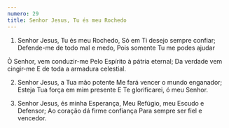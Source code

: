 ```yaml
---
numero: 29
title: Senhor Jesus, Tu és meu Rochedo
---
```

1. Senhor Jesus, Tu és meu Rochedo,
Só em Ti desejo sempre confiar;
Defende-me de todo mal e medo,
Pois somente Tu me podes ajudar

Ò Senhor, vem conduzir-me
Pelo Espírito à pátria eternal;
Da verdade vem cingir-me
E de toda a armadura celestial.

2. Senhor Jesus, a Tua mão potente
Me fará vencer o mundo enganador;
Esteja Tua força em mim presente
E Te glorificarei, ó meu Senhor.

3. Senhor Jesus, és minha Esperança,
Meu Refúgio, meu Escudo e Defensor;
Ao coração dá firme confiança
Para sempre ser fiel e vencedor.

